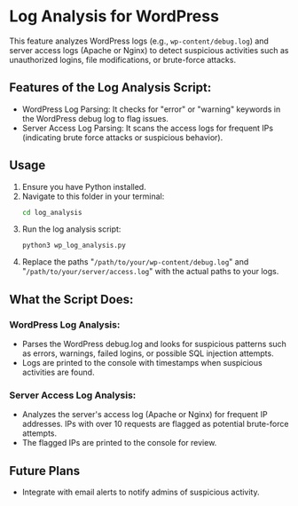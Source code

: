 # Log Analysis for WordPress

This feature analyzes WordPress logs (e.g., `wp-content/debug.log`) and server access logs (Apache or Nginx) to detect suspicious activities such as unauthorized logins, file modifications, or brute-force attacks.

## Features of the Log Analysis Script:
- WordPress Log Parsing: It checks for "error" or "warning" keywords in the WordPress debug log to flag issues.
- Server Access Log Parsing: It scans the access logs for frequent IPs (indicating brute force attacks or suspicious behavior).

## Usage

1. Ensure you have Python installed.
2. Navigate to this folder in your terminal:
   ```bash
   cd log_analysis
   ```
3. Run the log analysis script:
   ```
   python3 wp_log_analysis.py
   ```
4.  Replace the paths "`/path/to/your/wp-content/debug.log`" and "`/path/to/your/server/access.log`" with the actual paths to your logs.


## What the Script Does:

### WordPress Log Analysis:
- Parses the WordPress debug.log and looks for suspicious patterns such as errors, warnings, failed logins, or possible SQL injection attempts.
- Logs are printed to the console with timestamps when suspicious activities are found.

### Server Access Log Analysis:
- Analyzes the server's access log (Apache or Nginx) for frequent IP addresses. IPs with over 10 requests are flagged as potential brute-force attempts.
- The flagged IPs are printed to the console for review.
   
 
## Future Plans
- Integrate with email alerts to notify admins of suspicious activity.
